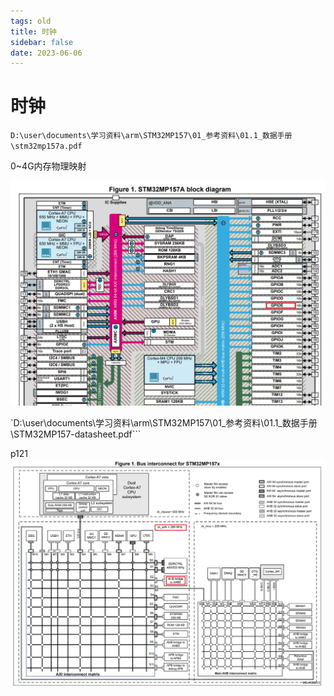 ```yaml
---
tags: old
title: 时钟
sidebar: false
date: 2023-06-06
---
```

# 时钟


`D:\user\documents\学习资料\arm\STM32MP157\01_参考资料\01.1_数据手册\stm32mp157a.pdf`

0~4G内存物理映射

![](assets/20230606111825362.png)


`D:\user\documents\学习资料\arm\STM32MP157\01_参考资料\01.1_数据手册\STM32MP157-datasheet.pdf```

p121
![](assets/20230606105832797.png)